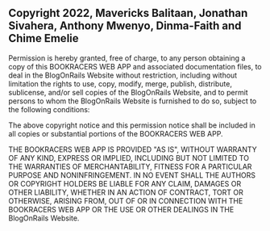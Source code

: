 ## Copyright 2022, Mavericks Balitaan, Jonathan Sivahera, Anthony Mwenyo, Dinma-Faith and Chime Emelie

Permission is hereby granted, free of charge, to any person obtaining a copy of this BOOKRACERS WEB APP and associated documentation files, to deal in the BlogOnRails Website without restriction, including without limitation the rights to use, copy, modify, merge, publish, distribute, sublicense, and/or sell copies of the BlogOnRails Website, and to permit persons to whom the BlogOnRails Website is furnished to do so, subject to the following conditions:

The above copyright notice and this permission notice shall be included in all copies or substantial portions of the BOOKRACERS WEB APP.

THE BOOKRACERS WEB APP IS PROVIDED "AS IS", WITHOUT WARRANTY OF ANY KIND, EXPRESS OR IMPLIED, INCLUDING BUT NOT LIMITED TO THE WARRANTIES OF MERCHANTABILITY, FITNESS FOR A PARTICULAR PURPOSE AND NONINFRINGEMENT. IN NO EVENT SHALL THE AUTHORS OR COPYRIGHT HOLDERS BE LIABLE FOR ANY CLAIM, DAMAGES OR OTHER LIABILITY, WHETHER IN AN ACTION OF CONTRACT, TORT OR OTHERWISE, ARISING FROM, OUT OF OR IN CONNECTION WITH THE BOOKRACERS WEB APP OR THE USE OR OTHER DEALINGS IN THE BlogOnRails Website.
